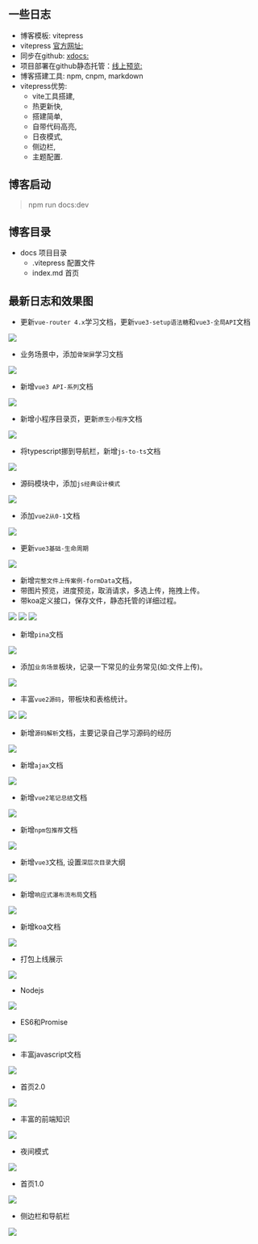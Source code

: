 ## 一些日志
- 博客模板: vitepress  
- vitepress [官方网址:](https://vitepress.dev/reference/)
- 同步在github: [xdocs:](https://github.com/xiao-shenghui/xdocs.git)
- 项目部署在github静态托管：[线上预览:](https://xiao-shenghui.github.io/xdocs.github.io/)
- 博客搭建工具: npm, cnpm, markdown
- vitepress优势: 
  - vite工具搭建,
  - 热更新快, 
  - 搭建简单,
  - 自带代码高亮, 
  - 日夜模式, 
  - 侧边栏, 
  - 主题配置.

## 博客启动
> npm run docs:dev
## 博客目录
- docs 项目目录
  - .vitepress 配置文件
  - index.md 首页

## 最新日志和效果图
- 更新`vue-router 4.x`学习文档，更新`vue3-setup语法糖`和`vue3-全局API`文档
<img src="./mdImg/vue3-router.jpg">

- 业务场景中，添加`骨架屏`学习文档
<img src="./mdImg/skeleton.jpg">

- 新增`vue3 API-系列`文档
<img src="./mdImg/vue3-api.jpg">

- 新增小程序目录页，更新`原生小程序`文档
<img src="./mdImg/miniprogram.jpg">

- 将typescript挪到导航栏，新增`js-to-ts`文档
<img src="./mdImg/typescript.jpg">

- 源码模块中，添加`js经典设计模式`
<img src="./mdImg/js-design-model.jpg">

- 添加`vue2从0-1`文档
<img src="./mdImg/vue2-0-1.jpg">

- 更新`vue3基础-生命周期`
<img src="./mdImg/vue2-vue3-lifecycle.jpg">

- 新增`完整文件上传案例-formData`文档，
- 带图片预览，进度预览，取消请求，多选上传，拖拽上传。
- 带koa定义接口，保存文件，静态托管的详细过程。
<img src="./mdImg/upload-formData(2).png">
<img src="./mdImg/upload-formdata.png">
<img src="./mdImg/upload-formdata2.png">

- 新增`pina`文档
<img src="./mdImg/pina.png">

- 添加`业务场景`板块，记录一下常见的业务常见(如:文件上传)。
<img src="./mdImg/scene-upload.png">

- 丰富`vue2源码`，带板块和表格统计。
<img src="./mdImg/resource-vue2-tool.png">
<img src="./mdImg/resource-vue2-nextTick.png">

- 新增`源码解析`文档，主要记录自己学习源码的经历
<img src="./mdImg/resource.png">

- 新增`ajax`文档
<img src="./mdImg/ajax.png">

- 新增`vue2笔记总结`文档
<img src="./mdImg/vue-total.png">

- 新增`npm包推荐`文档
<img src="./mdImg/npm-recommend.png">

- 新增`vue3`文档, 设置`深层次目录`大纲
<img src="./mdImg/vue3.png">

- 新增`响应式瀑布流布局`文档
<img src="./mdImg/waterfall.png">

- 新增koa文档
<img src="./mdImg/koa.png">

- 打包上线展示
<img src="./mdImg/online.png">

- Nodejs
<img src="./mdImg/nodejs.png">

- ES6和Promise
<img src="./mdImg/ES6和Promise.png">

- 丰富javascript文档
<img src="./mdImg/javascript.png">

- 首页2.0
<img src="./mdImg/home-2.0.png">

- 丰富的前端知识
<img src="./mdImg/tool.png">

- 夜间模式
<img src="./mdImg/dark.png">

- 首页1.0
<img src="./mdImg/home.png">

- 侧边栏和导航栏
<img src="./mdImg/vue2.png">